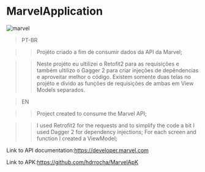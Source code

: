 
# MarvelApplication

![marvel](https://user-images.githubusercontent.com/18127700/44999463-d695e080-af93-11e8-88fa-7c3b3390a848.gif)

>PT-BR

>>Projéto criado a fim de consumir dados da API da Marvel;

>>Neste projéto eu ultilizei o Retofit2 para as requisições e também ultilizo o Gagger 2 para criar injeções de depêndencias e aproveitar melhor o código. Existem somente duas telas no projéto e divido as funções de requisições de ambas em View Models separados. 

>EN

>>Project created to consume the Marvel API;

>>I used Retrofit2 for the requests and to simplify the code a bit I used Dagger 2 for dependency injections;
For each screen and function I created a ViewModel;


Link to API documentation:https://developer.marvel.com

Link to APK:https://github.com/hdrrocha/MarvelApK
